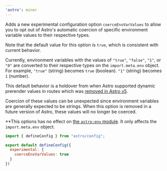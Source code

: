 ```yaml
---
'astro': minor
---
```


Adds a new experimental configuration option `coerceEnvVarValues` to allow you to opt out of Astro's automatic coercion of specific environment variable values to their respective types.

Note that the default value for this option is `true`, which is consistent with current behavior.

Currently, environment variables with the values of `"true"`, `"false"`, `"1"`, or `"0"` are converted to their respective types on the `import.meta.env` object. For example, `"true"` (string) becomes `true` (boolean). `"1"` (string) becomes `1` (number).

This default behavior is a holdover from when Astro supported dynamic prerender values in routes which was [removed in Astro v5](https://docs.astro.build/en/guides/upgrade-to/v5/#removed-support-for-dynamic-prerender-values-in-routes).

Coercion of these values can be unexpected since environment variables are generally expected to be strings. When this option is removed in a future version of Astro, these values will no longer be coerced.

**This options has no effect on [the `astro:env` module](https://docs.astro.build/en/guides/environment-variables/#type-safe-environment-variables). It only affects the `import.meta.env` object.

```js
import { defineConfig } from "astro/config";

export default defineConfig({
  experimental: {
    coerceEnvVarValues: true
  }
})
```
